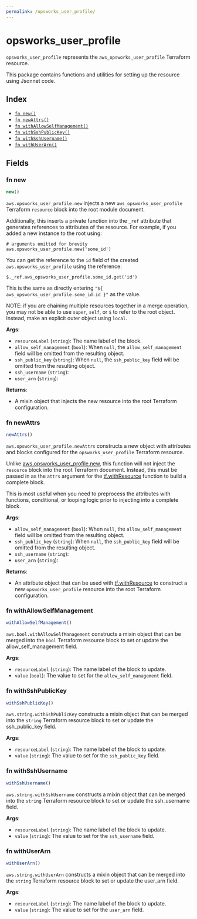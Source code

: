 ```yaml
---
permalink: /opsworks_user_profile/
---
```


# opsworks_user_profile

`opsworks_user_profile` represents the `aws_opsworks_user_profile` Terraform resource.



This package contains functions and utilities for setting up the resource using Jsonnet code.


## Index

* [`fn new()`](#fn-new)
* [`fn newAttrs()`](#fn-newattrs)
* [`fn withAllowSelfManagement()`](#fn-withallowselfmanagement)
* [`fn withSshPublicKey()`](#fn-withsshpublickey)
* [`fn withSshUsername()`](#fn-withsshusername)
* [`fn withUserArn()`](#fn-withuserarn)

## Fields

### fn new

```ts
new()
```


`aws.opsworks_user_profile.new` injects a new `aws_opsworks_user_profile` Terraform `resource`
block into the root module document.

Additionally, this inserts a private function into the `_ref` attribute that generates references to attributes of the
resource. For example, if you added a new instance to the root using:

    # arguments omitted for brevity
    aws.opsworks_user_profile.new('some_id')

You can get the reference to the `id` field of the created `aws.opsworks_user_profile` using the reference:

    $._ref.aws_opsworks_user_profile.some_id.get('id')

This is the same as directly entering `"${ aws_opsworks_user_profile.some_id.id }"` as the value.

NOTE: if you are chaining multiple resources together in a merge operation, you may not be able to use `super`, `self`,
or `$` to refer to the root object. Instead, make an explicit outer object using `local`.

**Args**:
  - `resourceLabel` (`string`): The name label of the block.
  - `allow_self_management` (`bool`):  When `null`, the `allow_self_management` field will be omitted from the resulting object.
  - `ssh_public_key` (`string`):  When `null`, the `ssh_public_key` field will be omitted from the resulting object.
  - `ssh_username` (`string`): 
  - `user_arn` (`string`): 

**Returns**:
- A mixin object that injects the new resource into the root Terraform configuration.


### fn newAttrs

```ts
newAttrs()
```


`aws.opsworks_user_profile.newAttrs` constructs a new object with attributes and blocks configured for the `opsworks_user_profile`
Terraform resource.

Unlike [aws.opsworks_user_profile.new](#fn-new), this function will not inject the `resource`
block into the root Terraform document. Instead, this must be passed in as the `attrs` argument for the
[tf.withResource](https://github.com/tf-libsonnet/core/tree/main/docs#fn-withresource) function to build a complete block.

This is most useful when you need to preprocess the attributes with functions, conditional, or looping logic prior to
injecting into a complete block.

**Args**:
  - `allow_self_management` (`bool`):  When `null`, the `allow_self_management` field will be omitted from the resulting object.
  - `ssh_public_key` (`string`):  When `null`, the `ssh_public_key` field will be omitted from the resulting object.
  - `ssh_username` (`string`): 
  - `user_arn` (`string`): 

**Returns**:
  - An attribute object that can be used with [tf.withResource](https://github.com/tf-libsonnet/core/tree/main/docs#fn-withresource) to construct a new `opsworks_user_profile` resource into the root Terraform configuration.


### fn withAllowSelfManagement

```ts
withAllowSelfManagement()
```

`aws.bool.withAllowSelfManagement` constructs a mixin object that can be merged into the `bool`
Terraform resource block to set or update the allow_self_management field.



**Args**:
  - `resourceLabel` (`string`): The name label of the block to update.
  - `value` (`bool`): The value to set for the `allow_self_management` field.


### fn withSshPublicKey

```ts
withSshPublicKey()
```

`aws.string.withSshPublicKey` constructs a mixin object that can be merged into the `string`
Terraform resource block to set or update the ssh_public_key field.



**Args**:
  - `resourceLabel` (`string`): The name label of the block to update.
  - `value` (`string`): The value to set for the `ssh_public_key` field.


### fn withSshUsername

```ts
withSshUsername()
```

`aws.string.withSshUsername` constructs a mixin object that can be merged into the `string`
Terraform resource block to set or update the ssh_username field.



**Args**:
  - `resourceLabel` (`string`): The name label of the block to update.
  - `value` (`string`): The value to set for the `ssh_username` field.


### fn withUserArn

```ts
withUserArn()
```

`aws.string.withUserArn` constructs a mixin object that can be merged into the `string`
Terraform resource block to set or update the user_arn field.



**Args**:
  - `resourceLabel` (`string`): The name label of the block to update.
  - `value` (`string`): The value to set for the `user_arn` field.
